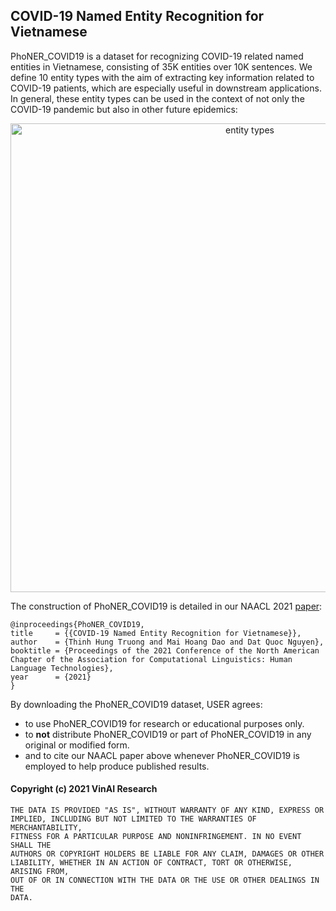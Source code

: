 ## COVID-19 Named Entity Recognition for Vietnamese

PhoNER_COVID19 is a dataset for recognizing COVID-19 related named entities in Vietnamese, consisting of 35K entities over 10K sentences. We define 10 entity types with the aim of extracting key information related to COVID-19 patients, which are especially useful in downstream applications. In general, these entity types can be used in the context of not only the COVID-19 pandemic but also in other future epidemics:

<p align="center">	
<img width="750" alt="entity types" src="https://user-images.githubusercontent.com/2412555/112276540-741ca100-8cb3-11eb-8191-9ba6cb83c72c.png">
</p>

The construction of PhoNER_COVID19 is detailed in our NAACL 2021 [paper](https://arxiv.org/abs/2104.03879):

	@inproceedings{PhoNER_COVID19,
    title     = {{COVID-19 Named Entity Recognition for Vietnamese}},
    author    = {Thinh Hung Truong and Mai Hoang Dao and Dat Quoc Nguyen},
    booktitle = {Proceedings of the 2021 Conference of the North American Chapter of the Association for Computational Linguistics: Human Language Technologies},
    year      = {2021}
    }  
	
By downloading the PhoNER_COVID19 dataset, USER agrees:

- to use PhoNER_COVID19 for research or educational purposes only.
- to **not** distribute PhoNER_COVID19 or part of PhoNER_COVID19 in any original or modified form.
- and to cite our NAACL paper above whenever PhoNER_COVID19 is employed to help produce published results.

#### Copyright (c) 2021 VinAI Research

	THE DATA IS PROVIDED "AS IS", WITHOUT WARRANTY OF ANY KIND, EXPRESS OR
	IMPLIED, INCLUDING BUT NOT LIMITED TO THE WARRANTIES OF MERCHANTABILITY,
	FITNESS FOR A PARTICULAR PURPOSE AND NONINFRINGEMENT. IN NO EVENT SHALL THE
	AUTHORS OR COPYRIGHT HOLDERS BE LIABLE FOR ANY CLAIM, DAMAGES OR OTHER
	LIABILITY, WHETHER IN AN ACTION OF CONTRACT, TORT OR OTHERWISE, ARISING FROM,
	OUT OF OR IN CONNECTION WITH THE DATA OR THE USE OR OTHER DEALINGS IN THE
	DATA.


